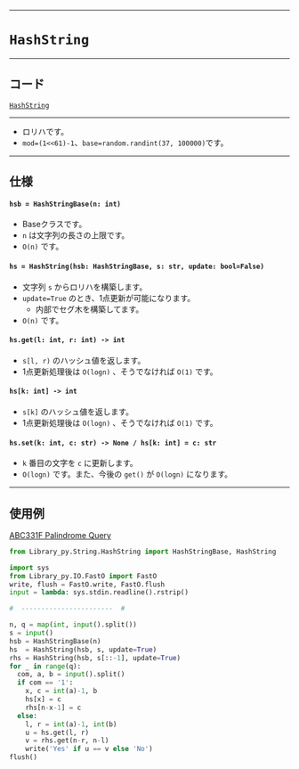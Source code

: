 _____

# `HashString`

_____

## コード

[`HashString`](https://github.com/titan-23/Library_py/blob/main/String/HashString.py)
<!-- code=https://github.com/titan-23/Library_py/blob/main/String\HashString.py -->

_____

- ロリハです。
- `mod=(1<<61)-1`、`base=random.randint(37, 100000)`です。

_____

## 仕様

#### `hsb = HashStringBase(n: int)`
- Baseクラスです。
- `n` は文字列の長さの上限です。
- `O(n)` です。

#### `hs = HashString(hsb: HashStringBase, s: str, update: bool=False)`
- 文字列 `s` からロリハを構築します。
- `update=True` のとき、1点更新が可能になります。
  - 内部でセグ木を構築してます。
- `O(n)` です。

#### `hs.get(l: int, r: int) -> int`
- `s[l, r)` のハッシュ値を返します。
- 1点更新処理後は `O(logn)` 、そうでなければ `O(1)` です。

#### `hs[k: int] -> int`
- `s[k]` のハッシュ値を返します。
- 1点更新処理後は `O(logn)` 、そうでなければ `O(1)` です。

#### `hs.set(k: int, c: str) -> None / hs[k: int] = c: str`
- `k` 番目の文字を `c` に更新します。
- `O(logn)` です。また、今後の `get()` が `O(logn)` になります。

_____

## 使用例

[ABC331F Palindrome Query](https://atcoder.jp/contests/abc331/submissions/48153238)

```python
from Library_py.String.HashString import HashStringBase, HashString

import sys
from Library_py.IO.FastO import FastO
write, flush = FastO.write, FastO.flush
input = lambda: sys.stdin.readline().rstrip()

#  -----------------------  #

n, q = map(int, input().split())
s = input()
hsb = HashStringBase(n)
hs  = HashString(hsb, s, update=True)
rhs = HashString(hsb, s[::-1], update=True)
for _ in range(q):
  com, a, b = input().split()
  if com == '1':
    x, c = int(a)-1, b
    hs[x] = c
    rhs[n-x-1] = c
  else:
    l, r = int(a)-1, int(b)
    u = hs.get(l, r)
    v = rhs.get(n-r, n-l)
    write('Yes' if u == v else 'No')
flush()
```
